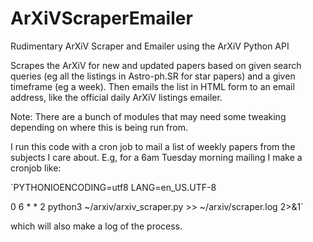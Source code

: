 # ArXiVScraperEmailer
Rudimentary ArXiV Scraper and Emailer using the ArXiV Python API

Scrapes the ArXiV for new and updated papers based on given search queries (eg all the listings in Astro-ph.SR for star papers) and a given timeframe (eg a week). Then emails the list in HTML form to an email address, like the official daily ArXiV listings emailer.

Note: There are a bunch of modules that may need some tweaking depending on where this is being run from.

I run this code with a cron job to mail a list of weekly papers from the subjects I care about. E.g, for a 6am Tuesday morning mailing I make a cronjob like:

`PYTHONIOENCODING=utf8
LANG=en_US.UTF-8

0 6 * * 2 python3 ~/arxiv/arxiv_scraper.py >> ~/arxiv/scraper.log 2>&1`

which will also make a log of the process.
